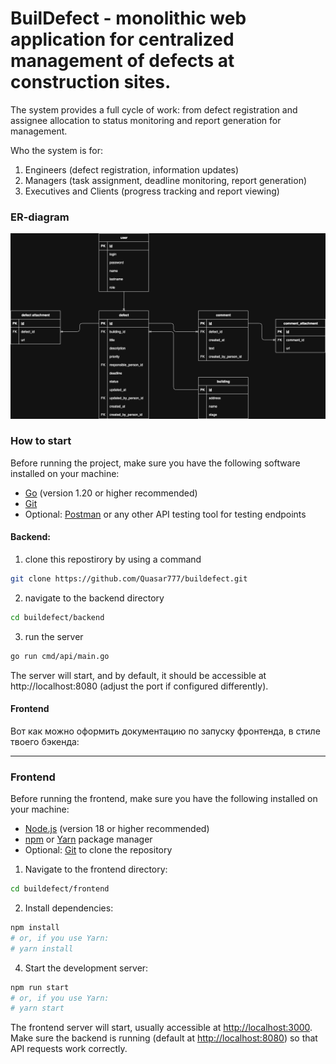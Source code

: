 # BuilDefect - monolithic web application for centralized management of defects at construction sites.

The system provides a full cycle of work: from defect registration and assignee allocation to status monitoring and report generation for management.

Who the system is for:
1) Engineers (defect registration, information updates)
2) Managers (task assignment, deadline monitoring, report generation)
3) Executives and Clients (progress tracking and report viewing)


### ER-diagram

![alt text](https://github.com/Quasar777/buildefect/blob/main/buisness%20analytics/BuilDefect_ER.drawio.png?raw=true)


### How to start 

Before running the project, make sure you have the following software installed on your machine:

- [Go](https://golang.org/doc/install) (version 1.20 or higher recommended)
- [Git](https://git-scm.com/downloads)
- Optional: [Postman](https://www.postman.com/) or any other API testing tool for testing endpoints

#### Backend:

1) clone this repostirory by using a command

```bash
git clone https://github.com/Quasar777/buildefect.git
```

2) navigate to the backend directory

```bash
cd buildefect/backend
```

3) run the server

```bash
go run cmd/api/main.go
```

The server will start, and by default, it should be accessible at http://localhost:8080 (adjust the port if configured differently).


#### Frontend

Вот как можно оформить документацию по запуску фронтенда, в стиле твоего бэкенда:

---

### Frontend

Before running the frontend, make sure you have the following installed on your machine:

* [Node.js](https://nodejs.org/) (version 18 or higher recommended)
* [npm](https://www.npmjs.com/) or [Yarn](https://yarnpkg.com/) package manager
* Optional: [Git](https://git-scm.com/downloads) to clone the repository


1. Navigate to the frontend directory:

```bash
cd buildefect/frontend
```

2. Install dependencies:

```bash
npm install
# or, if you use Yarn:
# yarn install
```

4. Start the development server:

```bash
npm run start
# or, if you use Yarn:
# yarn start
```

The frontend server will start, usually accessible at [http://localhost:3000](http://localhost:3000).
Make sure the backend is running (default at [http://localhost:8080](http://localhost:8080)) so that API requests work correctly.

